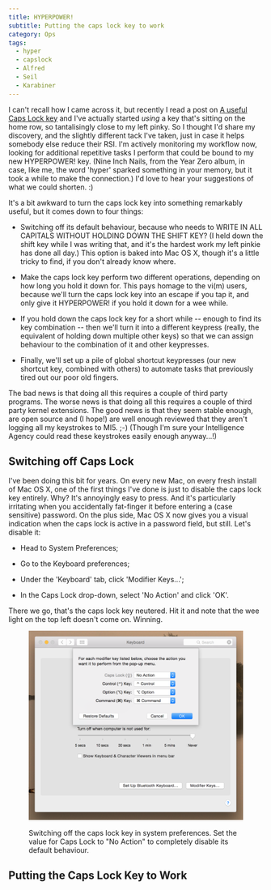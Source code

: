 ```yaml
---
title: HYPERPOWER!
subtitle: Putting the caps lock key to work
category: Ops
tags:
  - hyper
  - capslock
  - Alfred
  - Seil
  - Karabiner
---
```


I can't recall how I came across it, but recently I read a post on
[A useful Caps Lock key](http://brettterpstra.com/2012/12/08/a-useful-caps-lock-key/)
and I've actually started *using* a key that's sitting on the home row, so
tantalisingly close to my left pinky. So I thought I'd share my discovery, and
the slightly different tack I've taken, just in case it helps somebody else
reduce their RSI. I'm actively monitoring my workflow now, looking for
additional repetitive tasks I perform that could be bound to my new HYPERPOWER!
key. (Nine Inch Nails, from the Year Zero album, in case, like me, the word
'hyper' sparked something in your memory, but it took a while to make the
connection.) I'd love to hear your suggestions of what we could shorten. :)

It's a bit awkward to turn the caps lock key into something remarkably useful,
but it comes down to four things:

* Switching off its default behaviour, because who needs to WRITE IN ALL
  CAPITALS WITHOUT HOLDING DOWN THE SHIFT KEY? (I held down the shift key while
  I was writing that, and it's the hardest work my left pinkie has done all
  day.) This option is baked into Mac OS X, though it's a little tricky to
  find, if you don't already know where.

* Make the caps lock key perform two different operations, depending on how
  long you hold it down for. This pays homage to the vi(m) users, because we'll
  turn the caps lock key into an escape if you tap it, and only give it
  HYPERPOWER! if you hold it down for a wee while.

* If you hold down the caps lock key for a short while -- enough to find its
  key combination -- then we'll turn it into a different keypress (really, the
  equivalent of holding down multiple other keys) so that we can assign
  behaviour to the combination of it and other keypresses.

* Finally, we'll set up a pile of global shortcut keypresses (our new shortcut
  key, combined with others) to automate tasks that previously tired out our
  poor old fingers.

The bad news is that doing all this requires a couple of third party programs.
The worse news is that doing all this requires a couple of third party kernel
extensions. The good news is that they seem stable enough, are open source and
(I hope!) are well enough reviewed that they aren't logging all my keystrokes
to MI5. ;-) (Though I'm sure your Intelligence Agency could read these
keystrokes easily enough anyway...!)

## Switching off Caps Lock

I've been doing this bit for years. On every new Mac, on every fresh install of
Mac OS X, one of the first things I've done is just to disable the caps lock
key entirely. Why? It's annoyingly easy to press. And it's particularly
irritating when you accidentally fat-finger it before entering a (case
sensitive) password. On the plus side, Mac OS X now gives you a visual
indication when the caps lock is active in a password field, but still. Let's disable it:

* Head to System Preferences;

* Go to the Keyboard preferences;

* Under the 'Keyboard' tab, click 'Modifier Keys...';

* In the Caps Lock drop-down, select 'No Action' and click 'OK'.

There we go, that's the caps lock key neutered. Hit it and note that the wee
light on the top left doesn't come on. Winning.

<figure class="thumbnail">
  <img src="/img/keyboard-preferences.png" alt="Switching off the Caps Lock key in system preferences." class="img-responsive">
  <figcaption class="caption">
    <p>
      Switching off the caps lock key in system preferences. Set the value for Caps Lock to "No Action" to completely disable its default behaviour.
    </p>
  </figcaption>
</figure>

## Putting the Caps Lock Key to Work


